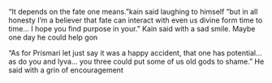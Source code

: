 “It depends on the fate one means.”kain said laughing to himself “but in all honesty I’m a believer that fate can interact with even us divine form time to time... I hope you find purpose in your.” Kain said with a sad smile. Maybe one day he could help gon 

“As for Prismari let just say it was a happy accident, that one has potential... as do you and lyva... you three could put some of us old gods to shame.” He said with a grin of encouragement